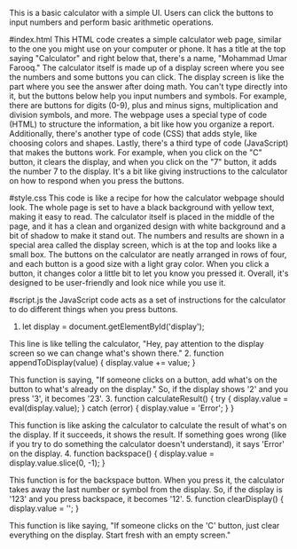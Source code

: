 This is a basic calculator with a simple UI. Users can click the buttons to input numbers and perform basic arithmetic operations.

#index.html
This HTML code creates a simple calculator web page, similar to the one you might use on your computer or phone. It has a title at the top saying "Calculator" and right below that, there's a name, "Mohammad Umar Farooq." The calculator itself is made up of a display screen where you see the numbers and some buttons you can click.
The display screen is like the part where you see the answer after doing math. You can't type directly into it, but the buttons below help you input numbers and symbols. For example, there are buttons for digits (0-9), plus and minus signs, multiplication and division symbols, and more.
The webpage uses a special type of code (HTML) to structure the information, a bit like how you organize a report. Additionally, there's another type of code (CSS) that adds style, like choosing colors and shapes. Lastly, there's a third type of code (JavaScript) that makes the buttons work. For example, when you click on the "C" button, it clears the display, and when you click on the "7" button, it adds the number 7 to the display. It's a bit like giving instructions to the calculator on how to respond when you press the buttons.

#style.css
This code is like a recipe for how the calculator webpage should look. The whole page is set to have a black background with yellow text, making it easy to read. The calculator itself is placed in the middle of the page, and it has a clean and organized design with white background and a bit of shadow to make it stand out. The numbers and results are shown in a special area called the display screen, which is at the top and looks like a small box. The buttons on the calculator are neatly arranged in rows of four, and each button is a good size with a light gray color. When you click a button, it changes color a little bit to let you know you pressed it. Overall, it's designed to be user-friendly and look nice while you use it.

#script.js
the JavaScript code acts as a set of instructions for the calculator to do different things when you press buttons.

1. let display = document.getElementById('display');

This line is like telling the calculator, "Hey, pay attention to the display screen so we can change what's shown there."
2. function appendToDisplay(value) { display.value += value; }

This function is saying, "If someone clicks on a button, add what's on the button to what's already on the display." So, if the display shows '2' and you press '3', it becomes '23'.
3. function calculateResult() { try { display.value = eval(display.value); } catch (error) { display.value = 'Error'; } }

This function is like asking the calculator to calculate the result of what's on the display. If it succeeds, it shows the result. If something goes wrong (like if you try to do something the calculator doesn't understand), it says 'Error' on the display.
4. function backspace() { display.value = display.value.slice(0, -1); }

This function is for the backspace button. When you press it, the calculator takes away the last number or symbol from the display. So, if the display is '123' and you press backspace, it becomes '12'.
5. function clearDisplay() { display.value = ''; }

This function is like saying, "If someone clicks on the 'C' button, just clear everything on the display. Start fresh with an empty screen."
